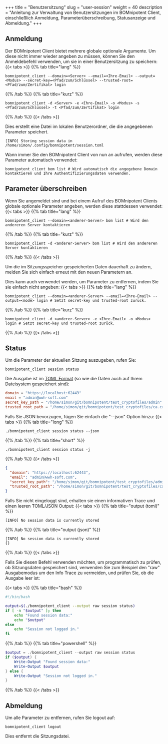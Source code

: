 +++
title = "Benutzersitzung"
slug = "user-session"
weight = 40
description = "Anleitung zur Verwaltung von Benutzersitzungen im BOMnipotent Client, einschließlich Anmeldung, Parameterüberschreibung, Statusanzeige und Abmeldung."
+++

## Anmeldung

Der BOMnipotent Client bietet mehrere globale optionale Argumente. Um diese nicht immer wieder angeben zu müssen, können Sie den Anmeldebefehl verwenden, um sie in einer Benutzersitzung zu speichern:
{{< tabs >}}
{{% tab title="lang" %}}
```
bomnipotent_client --domain=<Server> --email=<Ihre-Email> --output=<Modus> --secret-key=<Pfad/zum/Schlüssel> --trusted-root=<Pfad/zum/Zertifikat> login
```
{{% /tab %}}
{{% tab title="kurz" %}}
```
bomnipotent_client -d <Server> -e <Ihre-Email> -o <Modus> -s <Pfad/zum/Schlüssel> -t <Pfad/zum/Zertifikat> login
```
{{% /tab %}}
{{< /tabs >}}

Dies erstellt eine Datei im lokalen Benutzerordner, die die angegebenen Parameter speichert.
``` {wrap="false" title="output"}
[INFO] Storing session data in /home/simon/.config/bomnipotent/session.toml
```

Wann immer Sie den BOMnipotent Client von nun an aufrufen, werden diese Parameter automatisch verwendet:

```
bomnipotent_client bom list # Wird automatisch die angegebene Domain kontaktieren und Ihre Authentifizierungsdaten verwenden.
```

## Parameter überschreiben

Wenn Sie angemeldet sind und bei einem Aufruf des BOMnipotent Clients globale optionale Parameter angeben, werden diese stattdessen verwendet:
{{< tabs >}}
{{% tab title="lang" %}}
```
bomnipotent_client --domain=<anderer-Server> bom list # Wird den andereren Server kontaktieren
```
{{% /tab %}}
{{% tab title="kurz" %}}
```
bomnipotent_client -d <anderer-Server> bom list # Wird den andereren Server kontaktieren
```
{{% /tab %}}
{{< /tabs >}}

Um die im Sitzungsspeicher gespeicherten Daten dauerhaft zu ändern, melden Sie sich einfach erneut mit den neuen Parametern an.

Dies kann auch verwendet werden, um Parameter zu entfernen, indem Sie sie einfach nicht angeben: 
{{< tabs >}}
{{% tab title="lang" %}}
```
bomnipotent_client --domain=<anderer-Server> --email=<Ihre-Email> --output=<mode> login # Setzt secret-key und trusted-root zurück.
```
{{% /tab %}}
{{% tab title="kurz" %}}
```
bomnipotent_client -d <anderer-Server> -e <Ihre-Email> -o <Modus> login # Setzt secret-key und trusted-root zurück.
```
{{% /tab %}}
{{< /tabs >}}

## Status

Um die Parameter der aktuellen Sitzung auszugeben, rufen Sie:
```
bomnipotent_client session status
```

Die Ausgabe ist im [TOML Format](https://toml.io/en/) (so wie die Daten auch auf Ihrem Dateisystem gespeichert sind):
``` toml {wrap="false" title="Ausgabe"}
domain = "https://localhost:62443"
email = "admin@wwh-soft.com"
secret_key_path = "/home/simon/git/bomnipotent/test_cryptofiles/admin"
trusted_root_path = "/home/simon/git/bomnipotent/test_cryptofiles/ca.crt"
```

Falls Sie JSON bevorzugen, fügen Sie einfach die "--json" Option hinzu:
{{< tabs >}}
{{% tab title="long" %}}
```
./bomnipotent_client session status --json
```
{{% /tab %}}
{{% tab title="short" %}}
```
./bomnipotent_client session status -j
```
{{% /tab %}}
{{< /tabs >}}

``` json {wrap="false" title="output"}
{
  "domain": "https://localhost:62443",
  "email": "admin@wwh-soft.com",
  "secret_key_path": "/home/simon/git/bomnipotent/test_cryptofiles/admin",
  "trusted_root_path": "/home/simon/git/bomnipotent/test_cryptofiles/ca.crt"
}
```

Falls Sie nicht eingeloggt sind, erhalten sie einen informativen Trace und einen leeren TOML/JSON Output:
{{< tabs >}}
{{% tab title="output (toml)" %}}
```
[INFO] No session data is currently stored

```
{{% /tab %}}
{{% tab title="output (json)" %}}
```
[INFO] No session data is currently stored
{}
```
{{% /tab %}}
{{< /tabs >}}

Falls Sie diesen Befehl verwenden möchten, um programmatisch zu prüfen, ob Sitzungsdaten gespeichert sind, verwenden Sie zum Beispiel den "raw" Ausgabemodus um den Info Trace zu vermeiden, und prüfen Sie, ob die Ausgabe leer ist:

{{< tabs >}}
{{% tab title="bash" %}}
``` bash
#!/bin/bash

output=$(./bomnipotent_client --output raw session status)
if [ -n "$output" ]; then
    echo "Found session data:"
    echo "$output"
else
    echo "Session not logged in."
fi
```
{{% /tab %}}
{{% tab title="powershell" %}}
``` ps1
$output = ./bomnipotent_client --output raw session status
if ($output) {
    Write-Output "Found session data:"
    Write-Output $output
} else {
    Write-Output "Session not logged in."
}
```
{{% /tab %}}
{{< /tabs >}}


## Abmeldung

Um alle Parameter zu entfernen, rufen Sie logout auf:
```
bomnipotent_client logout
```
Dies entfernt die Sitzungsdatei.
